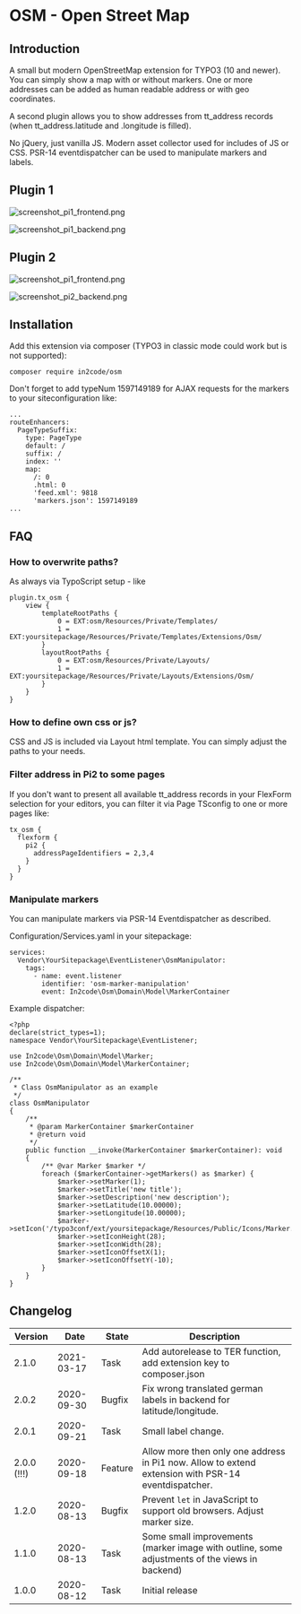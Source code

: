 # OSM - Open Street Map

## Introduction

A small but modern OpenStreetMap extension for TYPO3 (10 and newer). You can simply show a map with or without markers.
One or more addresses can be added as human readable address or with geo coordinates.

A second plugin allows you to show addresses from tt_address records (when tt_address.latitude and .longitude is
filled).

No jQuery, just vanilla JS. Modern asset collector used for includes of JS or CSS. PSR-14 eventdispatcher can be used
to manipulate markers and labels.

## Plugin 1

![screenshot_pi1_frontend.png](Documentation/Images/screenshot_pi1_frontend.png "Map in frontend")

![screenshot_pi1_backend.png](Documentation/Images/screenshot_pi1_backend.png "Plugin in backend")

## Plugin 2

![screenshot_pi1_frontend.png](Documentation/Images/screenshot_pi2_frontend.png "Map in frontend")

![screenshot_pi2_backend.png](Documentation/Images/screenshot_pi2_backend.png "Plugin in backend")

## Installation

Add this extension via composer (TYPO3 in classic mode could work but is not supported):

`composer require in2code/osm`

Don't forget to add typeNum 1597149189 for AJAX requests for the markers to your siteconfiguration like:

```
...
routeEnhancers:
  PageTypeSuffix:
    type: PageType
    default: /
    suffix: /
    index: ''
    map:
      /: 0
      .html: 0
      'feed.xml': 9818
      'markers.json': 1597149189
...
```

## FAQ

### How to overwrite paths?

As always via TypoScript setup - like

```
plugin.tx_osm {
    view {
        templateRootPaths {
            0 = EXT:osm/Resources/Private/Templates/
            1 = EXT:yoursitepackage/Resources/Private/Templates/Extensions/Osm/
        }
        layoutRootPaths {
            0 = EXT:osm/Resources/Private/Layouts/
            1 = EXT:yoursitepackage/Resources/Private/Layouts/Extensions/Osm/
        }
    }
}
```

### How to define own css or js?

CSS and JS is included via Layout html template. You can simply adjust the paths to your needs.

### Filter address in Pi2 to some pages

If you don't want to present all available tt_address records in your FlexForm selection for your editors, you can
filter it via Page TSconfig to one or more pages like:

```
tx_osm {
  flexform {
    pi2 {
      addressPageIdentifiers = 2,3,4
    }
  }
}
```

### Manipulate markers

You can manipulate markers via PSR-14 Eventdispatcher as described.

Configuration/Services.yaml in your sitepackage:

```
services:
  Vendor\YourSitepackage\EventListener\OsmManipulator:
    tags:
      - name: event.listener
        identifier: 'osm-marker-manipulation'
        event: In2code\Osm\Domain\Model\MarkerContainer
```

Example dispatcher:

```
<?php
declare(strict_types=1);
namespace Vendor\YourSitepackage\EventListener;

use In2code\Osm\Domain\Model\Marker;
use In2code\Osm\Domain\Model\MarkerContainer;

/**
 * Class OsmManipulator as an example
 */
class OsmManipulator
{
    /**
     * @param MarkerContainer $markerContainer
     * @return void
     */
    public function __invoke(MarkerContainer $markerContainer): void
    {
        /** @var Marker $marker */
        foreach ($markerContainer->getMarkers() as $marker) {
            $marker->setMarker(1);
            $marker->setTitle('new title');
            $marker->setDescription('new description');
            $marker->setLatitude(10.00000);
            $marker->setLongitude(10.00000);
            $marker->setIcon('/typo3conf/ext/yoursitepackage/Resources/Public/Icons/Marker.png');
            $marker->setIconHeight(28);
            $marker->setIconWidth(28);
            $marker->setIconOffsetX(1);
            $marker->setIconOffsetY(-10);
        }
    }
}
```

## Changelog

| Version    | Date       | State      | Description                                                                                                |
| ---------- | ---------- | ---------- | ---------------------------------------------------------------------------------------------------------- |
| 2.1.0      | 2021-03-17 | Task       | Add autorelease to TER function, add extension key to composer.json                                        |
| 2.0.2      | 2020-09-30 | Bugfix     | Fix wrong translated german labels in backend for latitude/longitude.                                      |
| 2.0.1      | 2020-09-21 | Task       | Small label change.                                                                                        |
| 2.0.0 (!!!)| 2020-09-18 | Feature    | Allow more then only one address in Pi1 now. Allow to extend extension with PSR-14 eventdispatcher.        |
| 1.2.0      | 2020-08-13 | Bugfix     | Prevent `let` in JavaScript to support old browsers. Adjust marker size.                                   |
| 1.1.0      | 2020-08-13 | Task       | Some small improvements (marker image with outline, some adjustments of the views in backend)              |
| 1.0.0      | 2020-08-12 | Task       | Initial release                                                                                            |
